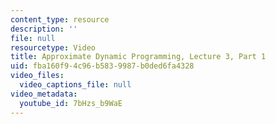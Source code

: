 ```yaml
---
content_type: resource
description: ''
file: null
resourcetype: Video
title: Approximate Dynamic Programming, Lecture 3, Part 1
uid: fba160f9-4c96-b583-9987-b0ded6fa4328
video_files:
  video_captions_file: null
video_metadata:
  youtube_id: 7bHzs_b9WaE
---
```

